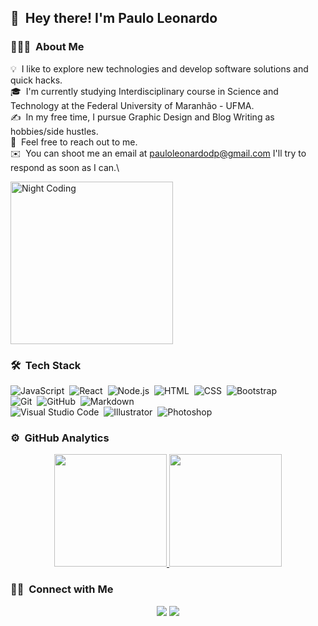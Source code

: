 ## 👋 &nbsp;Hey there! I'm Paulo Leonardo

### 👨🏻‍💻 &nbsp;About Me

💡 &nbsp;I like to explore new technologies and develop software solutions and quick hacks.\
🎓 &nbsp;I'm currently studying Interdisciplinary course in Science and Technology at the Federal University of Maranhão - UFMA.\
✍️ &nbsp;In my free time, I pursue Graphic Design and Blog Writing as hobbies/side hustles.\
💬 &nbsp;Feel free to reach out to me.\
✉️ &nbsp;You can shoot me an email at pauloleonardodp@gmail.com I'll try to respond as soon as I can.\

<img alt="Night Coding" src="https://user-images.githubusercontent.com/54605079/99867645-e9f3ed00-2b99-11eb-914f-dc09840d443d.gif" width="260"/>

### 🛠 &nbsp;Tech Stack

![JavaScript](https://img.shields.io/badge/-JavaScript-333333?style=flat&logo=javascript)&nbsp;
![React](https://img.shields.io/badge/-React-333333?style=flat&logo=react)&nbsp;
![Node.js](https://img.shields.io/badge/-Node.js-333333?style=flat&logo=node.js)&nbsp;
![HTML](https://img.shields.io/badge/-HTML-333333?style=flat&logo=HTML5)&nbsp;
![CSS](https://img.shields.io/badge/-CSS-333333?style=flat&logo=CSS3&logoColor=1572B6)&nbsp;
![Bootstrap](https://img.shields.io/badge/-Bootstrap-333333?style=flat&logo=bootstrap&logoColor=563D7C)\
![Git](https://img.shields.io/badge/-Git-333333?style=flat&logo=git)&nbsp;
![GitHub](https://img.shields.io/badge/-GitHub-333333?style=flat&logo=github)&nbsp;
![Markdown](https://img.shields.io/badge/-Markdown-333333?style=flat&logo=markdown)\
![Visual Studio Code](https://img.shields.io/badge/-Visual%20Studio%20Code-333333?style=flat&logo=visual-studio-code&logoColor=007ACC)&nbsp;
![Illustrator](https://img.shields.io/badge/-Illustrator-333333?style=flat&logo=adobe-illustrator)&nbsp;
![Photoshop](https://img.shields.io/badge/-Photoshop-333333?style=flat&logo=adobe-photoshop)&nbsp;

### ⚙️ &nbsp;GitHub Analytics

<p align="center">
<a href="https://github.com/pleonardodp12">
  <img height="180em" src="https://github-readme-stats-eight-theta.vercel.app/api?username=pleonardodp12&show_icons=true&theme=gruvbox&include_all_commits=true&count_private=true"/>
  <img height="180em" src="https://github-readme-stats-eight-theta.vercel.app/api/top-langs/?username=pleonardodp12&layout=compact&langs_count=8&theme=gruvbox"/>
</a>
</p>

### 🤝🏻 &nbsp;Connect with Me

<p align="center">
<a href="https://www.linkedin.com/in/pauloleonardodp"><img src="https://img.shields.io/badge/-pleonardodp-0077B5?style=flat-square&logo=Linkedin&logoColor=white"/></a>
<a href="mailto:pauloleonardodp@gmail.com"><img src="https://img.shields.io/badge/-pauloleonardodp@gmail.com-D14836?style=flat-square&logo=Gmail&logoColor=white"/></a>
</p>